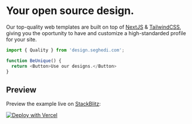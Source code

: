 # Your open source design.

Our top-quality web templates are built on top of [NextJS](https://nextjs.org/) & [TailwindCSS](https://tailwindcss.com), giving you the oportunity to have and customize a high-standarded profile for your site.

```js
import { Quality } from 'design.seghedi.com';

function BeUnique() {
  return <Button>Use our designs.</Button>
}
```

## Preview

Preview the example live on [StackBlitz](http://stackblitz.com/):

[![Deploy with Vercel](https://scloud-assets.s3.eu-central-1.amazonaws.com/deploy_button.png)](https://vercel.com/new/git/external?repository-url=https://github.com/Seghedi-Industries/design)
